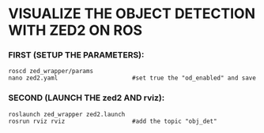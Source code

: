 # **VISUALIZE THE OBJECT DETECTION WITH ZED2 ON ROS**

### FIRST (SETUP THE PARAMETERS):
```
roscd zed_wrapper/params
nano zed2.yaml                     #set true the "od_enabled" and save
```

### SECOND (LAUNCH THE zed2 AND rviz):
```
roslaunch zed_wrapper zed2.launch
rosrun rviz rviz                   #add the topic "obj_det"
```